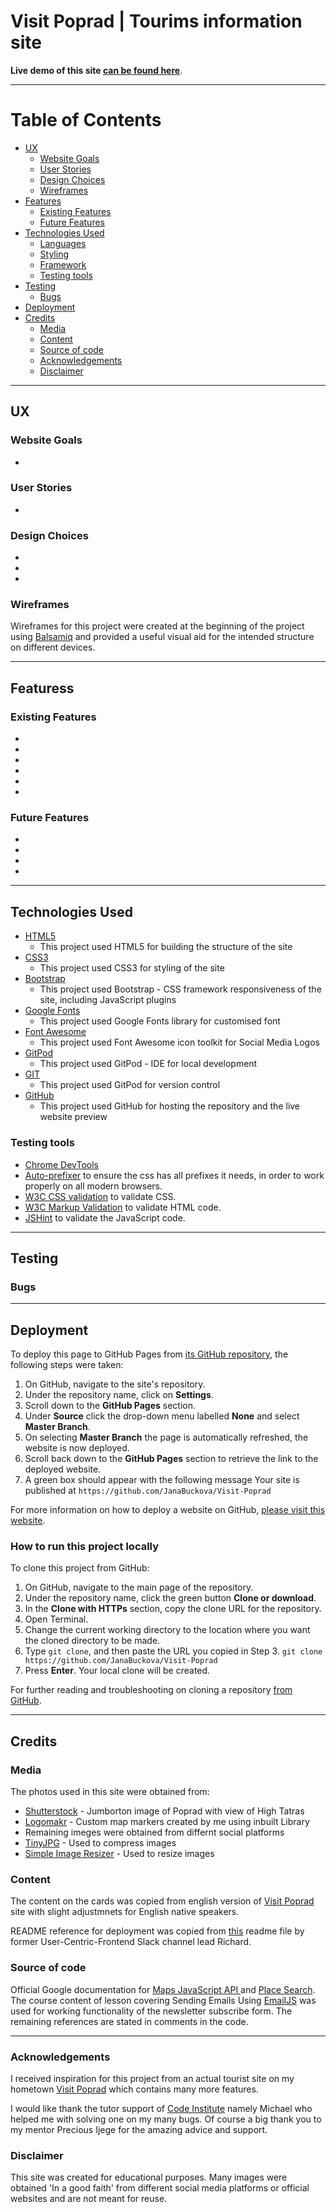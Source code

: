 # Visit Poprad | Tourims information site 

**Live demo of this site [**can be found here**](https://janabuckova.github.io/Visit-Poprad/)**.

------

# Table of Contents

* [UX](#UX)
  * [Website Goals](#Website-Goals)
  * [User Stories](#User-Stories)
  * [Design Choices](#Design-Choices)
  * [Wireframes](#Wireframes)
* [Features](#Features)
  * [Existing Features](#Existing-Features)
  * [Future Features](#Future-Features)
* [Technologies Used](#Technologies-Used)
  * [Languages](#Languages)
  * [Styling](#Styling)
  * [Framework](#Framework)
  * [Testing tools](#Testing-tools)
* [Testing](#Testing)
  * [Bugs](#Bugs)
* [Deployment](#Deployment)
* [Credits](#Credits)
  * [Media](#Media)
  * [Content](#Content)
  * [Source of code](#Source-of-codes)
  * [Acknowledgements](#Acknowledgements)
  * [Disclaimer](#Disclaimer)

------

## UX

### Website Goals

*

### User Stories

* 

### Design Choices

* 

* 

 


* 


### Wireframes

Wireframes for this project were created at the beginning of the project using [Balsamiq](https://balsamiq.com) and provided a useful visual aid for the 
intended structure on different devices. 

    

------

## Featuress

### Existing Features

* 
* 
* 
* 
*
* 

### Future Features

* 
* 
* 
* 

------

## Technologies Used

* [HTML5](https://en.wikipedia.org/wiki/HTML5)
  - This project used HTML5 for building the structure of the site
* [CSS3](https://en.wikipedia.org/wiki/Cascading_Style_Sheets) 
  - This project used CSS3 for styling of the site
* [Bootstrap](https://getbootstrap.com/) 
  - This project used Bootstrap - CSS framework responsiveness of the site, including JavaScript plugins
* [Google Fonts](https://fonts.google.com/) 
  - This project used Google Fonts library for customised font
* [Font Awesome](https://fontawesome.com/) 
  - This project used Font Awesome icon toolkit for Social Media Logos
* [GitPod](https://code.visualstudio.com/) 
  - This project used GitPod - IDE for local development
* [GIT](https://git-scm.com/) 
  - This project used GitPod for version control
* [GitHub](https://github.com/) 
  - This project used GitHub for hosting the repository and the live website preview


### Testing tools

* [Chrome DevTools](https://developers.google.com/web/tools/chrome-devtools) 
* [Auto-prefixer](https://autoprefixer.github.io/) to ensure the css has all prefixes it needs, in order to work properly on
    all modern browsers. 
* [W3C CSS validation](https://jigsaw.w3.org/css-validator/) to validate CSS. 
* [W3C Markup Validation](https://validator.w3.org/) to validate HTML code.
* [JSHint](https://jshint.com/) to validate the JavaScript code.

------

## Testing

 

### Bugs





---

## Deployment

To deploy this page to GitHub Pages from [its GitHub repository](https://github.com/JanaBuckova/Visit-Poprad), the following steps were taken:

1. On GitHub, navigate to the site's repository.
2. Under the repository name, click on **Settings**.
3. Scroll down to the **GitHub Pages** section.
4. Under **Source** click the drop-down menu labelled **None** and select **Master Branch**.
5. On selecting **Master Branch** the page is automatically refreshed, the website is now deployed.
6. Scroll back down to the **GitHub Pages** section to retrieve the link to the deployed website.
7. A green box should appear with the following message 
Your site is published at `https://github.com/JanaBuckova/Visit-Poprad`

For more information on how to deploy a website on GitHub, [please visit this website](https://help.github.com/en/github/working-with-github-pages/configuring-a-publishing-source-for-your-github-pages-site).

### How to run this project locally

To clone this project from GitHub:

1. On GitHub, navigate to the main page of the repository.
2. Under the repository name, click the green button **Clone or download**.
3. In the **Clone with HTTPs** section, copy the clone URL for the repository.
4. Open Terminal.
5. Change the current working directory to the location where you want the cloned directory to be made.
6. Type `git clone`, and then paste the URL you copied in Step 3.
   `git clone https://github.com/JanaBuckova/Visit-Poprad`
7. Press **Enter**. Your local clone will be created.

For further reading and troubleshooting on cloning a repository [from GitHub](https://help.github.com/en/github/creating-cloning-and-archiving-repositories/cloning-a-repository).

---

## Credits



### Media

The photos used in this site were obtained from:
 * [Shutterstock](https://www.shutterstock.com/home) - Jumborton image of Poprad with view of High Tatras
 * [Logomakr](https://logomakr.com/) - Custom map markers created by me using inbuilt Library
 * Remaining imeges were obtained from differnt social platforms
 * [TinyJPG](https://tinyjpg.com/) - Used to compress images
 * [Simple Image Resizer](http://www.simpleimageresizer.com) - Used to resize images

### Content
The content on the cards was copied from english version of [Visit Poprad](https://www.visitpoprad.sk/)
site with slight adjustmnets for English native speakers.

README reference for deployment was copied from [this](https://github.com/D0nni387/Luxury-Door-Solutions/blob/master/README.md) readme file by former User-Centric-Frontend Slack channel lead Richard.


### Source of code
Official Google documentation for [Maps JavaScript API ](https://developers.google.com/maps/documentation/javascript/overview) 
and [Place Search](https://developers.google.com/places/web-service/search). The course content of lesson covering Sending Emails 
Using [EmailJS](https://www.emailjs.com/) was used for working functionality of the 
newsletter subscribe form. The remaining references are stated in comments in the code.


--- 

### Acknowledgements

I received inspiration for this project from an actual tourist site on my hometown [Visit Poprad](https://www.visitpoprad.sk/)
which contains many more features.

I would like thank the tutor support of [Code Institute](https://codeinstitute.net/) namely Michael who helped me with solving one on my many bugs.
Of course a big thank you to my mentor Precious Ijege for the amazing advice and support.

### Disclaimer
This site was created for educational purposes. Many images were obtained 'In a good faith' from different social media platforms or 
official websites and are not meant for reuse.